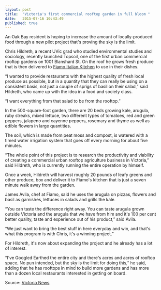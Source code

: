```yaml
---
layout: post
title:  "Victoria's first commercial rooftop garden in full bloom "
date:   2015-07-16 10:43:49
published: true
---
```

An Oak Bay resident is hoping to increase the amount of locally-produced food through a new pilot project that's proving the sky is the limit.

Chris Hildreth, a recent UVic grad who studied environmental studies and sociology, recently launched Topsoil, one of the first urban commercial rooftop gardens on 1001 Blanshard St. On the roof he grows fresh produce that is then delivered to [Fiamo Italian Kitchen](http://fiamo.ca) to use in their dishes.

“I wanted to provide restaurants with the highest quality of fresh local produce as possible, but in a quantity that they can really be using on a consistent basis, not just a couple of sprigs of basil on their salad,” said Hildreth, who came up with the idea in a food and society class.

“I want everything from that salad to be from the rooftop.”

In the 500-square-foot garden, there are 20 beds growing kale, arugula, ruby streaks, mixed lettuce, two different types of tomatoes, red and green peppers, jalapeno and cayenne peppers, rosemary and thyme as well as edible flowers in large quantities.

The soil, which is made from peat moss and compost, is watered with a timed water irrigation system that goes off every morning for about five minutes.

“The whole point of this project is to research the productivity and viability of creating a commercial urban rooftop agriculture business in Victoria,” said Hildreth, who is currently running the entire operation by himself.

Once a week, Hildreth will harvest roughly 20 pounds of leafy greens and other produce, box and deliver it to Fiamo's kitchen that is just a seven minute walk away from the garden.

James Avila, chef at Fiamo, said he uses the arugula on pizzas, flowers and basil as garnishes, lettuces in salads and grills the kale.

“You can taste the difference right away. You can taste arugula grown outside Victoria and the arugula that we have from him and it's 100 per cent better quality, taste and experience out of his product,” said Avila.

“We just want to bring the best stuff in here everyday and win, and that's what this program is with Chris, it's a winning project.”

For Hildreth, it's now about expanding the project and he already has a lot of interest.

“I've Googled Earthed the entire city and there's acres and acres of rooftop space. No pun intended, but the sky is the limit for doing this,” he said, adding that he has rooftops in mind to build more gardens and has more than a dozen local restaurants interested in getting on board.

Source: <a href="http://www.vicnews.com/news/316043281.html" target="_blank"> Victoria News</a>